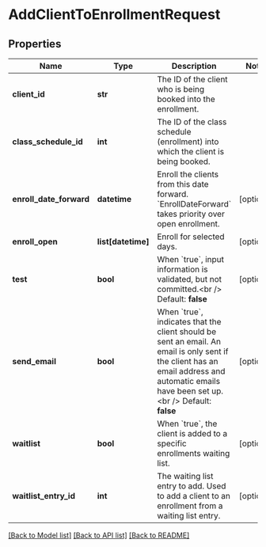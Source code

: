 # AddClientToEnrollmentRequest

## Properties
Name | Type | Description | Notes
------------ | ------------- | ------------- | -------------
**client_id** | **str** | The ID of the client who is being booked into the enrollment. | 
**class_schedule_id** | **int** | The ID of the class schedule (enrollment) into which the client is being booked. | 
**enroll_date_forward** | **datetime** | Enroll the clients from this date forward. &#x60;EnrollDateForward&#x60; takes priority over open enrollment. | [optional] 
**enroll_open** | **list[datetime]** | Enroll for selected days. | [optional] 
**test** | **bool** | When &#x60;true&#x60;, input information is validated, but not committed.&lt;br /&gt;  Default: **false** | [optional] 
**send_email** | **bool** | When &#x60;true&#x60;, indicates that the client should be sent an email. An email is only sent if the client has an email address and automatic emails have been set up.&lt;br /&gt;  Default: **false** | [optional] 
**waitlist** | **bool** | When &#x60;true&#x60;, the client is added to a specific enrollments waiting list. | [optional] 
**waitlist_entry_id** | **int** | The waiting list entry to add. Used to add a client to an enrollment from a waiting list entry. | [optional] 

[[Back to Model list]](../README.md#documentation-for-models) [[Back to API list]](../README.md#documentation-for-api-endpoints) [[Back to README]](../README.md)


